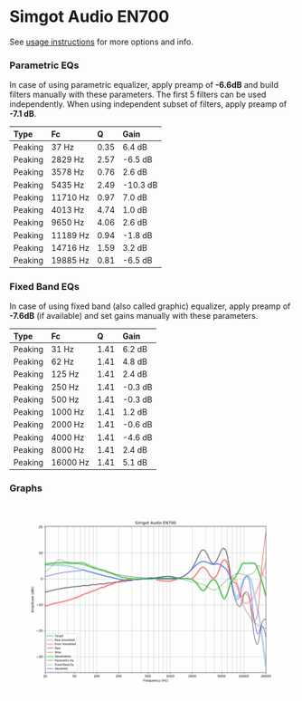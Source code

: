 # Simgot Audio EN700
See [usage instructions](https://github.com/jaakkopasanen/AutoEq#usage) for more options and info.

### Parametric EQs
In case of using parametric equalizer, apply preamp of **-6.6dB** and build filters manually
with these parameters. The first 5 filters can be used independently.
When using independent subset of filters, apply preamp of **-7.1 dB**.

| Type    | Fc       |    Q | Gain     |
|:--------|:---------|:-----|:---------|
| Peaking | 37 Hz    | 0.35 | 6.4 dB   |
| Peaking | 2829 Hz  | 2.57 | -6.5 dB  |
| Peaking | 3578 Hz  | 0.76 | 2.6 dB   |
| Peaking | 5435 Hz  | 2.49 | -10.3 dB |
| Peaking | 11710 Hz | 0.97 | 7.0 dB   |
| Peaking | 4013 Hz  | 4.74 | 1.0 dB   |
| Peaking | 9650 Hz  | 4.06 | 2.6 dB   |
| Peaking | 11189 Hz | 0.94 | -1.8 dB  |
| Peaking | 14716 Hz | 1.59 | 3.2 dB   |
| Peaking | 19885 Hz | 0.81 | -6.5 dB  |

### Fixed Band EQs
In case of using fixed band (also called graphic) equalizer, apply preamp of **-7.6dB**
(if available) and set gains manually with these parameters.

| Type    | Fc       |    Q | Gain    |
|:--------|:---------|:-----|:--------|
| Peaking | 31 Hz    | 1.41 | 6.2 dB  |
| Peaking | 62 Hz    | 1.41 | 4.8 dB  |
| Peaking | 125 Hz   | 1.41 | 2.4 dB  |
| Peaking | 250 Hz   | 1.41 | -0.3 dB |
| Peaking | 500 Hz   | 1.41 | -0.3 dB |
| Peaking | 1000 Hz  | 1.41 | 1.2 dB  |
| Peaking | 2000 Hz  | 1.41 | -0.6 dB |
| Peaking | 4000 Hz  | 1.41 | -4.6 dB |
| Peaking | 8000 Hz  | 1.41 | 2.4 dB  |
| Peaking | 16000 Hz | 1.41 | 5.1 dB  |

### Graphs
![](./Simgot%20Audio%20EN700.png)